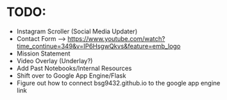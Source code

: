 # TODO:
- Instagram Scroller (Social Media Updater)
- Contact Form
--> https://www.youtube.com/watch?time_continue=349&v=IP6HsgwQkvs&feature=emb_logo
- Mission Statement
- Video Overlay (Underlay?)
- Add Past Notebooks/Internal Resources
- Shift over to Google App Engine/Flask
- Figure out how to connect bsg9432.github.io to the google app engine link
